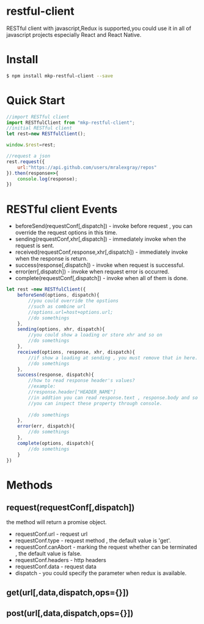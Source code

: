# restful-client
RESTful client with javascript,Redux is supported,you could use it in all of javascript projects especially React and React Native.

# Install
```bash
$ npm install mkp-restful-client --save
```

# Quick Start
```javascript
//import RESTful client
import RESTfulClient from "mkp-restful-client";
//initial RESTful client
let rest=new RESTfulClient();

window.$rest=rest;

//request a json
rest.request({
    url:"https://api.github.com/users/mralexgray/repos"
}).then(response=>{
    console.log(response);
})
```

# RESTful client Events
* beforeSend(requestConf[,dispatch]) - invoke before request , you can override the request options in this time.
* sending(requestConf,xhr[,dispatch]) - immediately invoke when the request is sent. 
* received(requestConf,response,xhr[,dispatch]) - immediately invoke when the response is return.
* success(response[,dispatch]) - invoke when request is successful.
* error(err[,dispatch]) - invoke when request error is occurred.
* complete(requestConf[,dispatch]) - invoke when all of them is done.
```javascript
let rest =new RESTfulClient({
    beforeSend(options, dispatch){
    	//you could override the opstions
    	//such as combine url
    	//options.url=host+options.url;
    	//do somethings
    },
    sending(options, xhr, dispatch){
    	//you could show a loading or store xhr and so on
    	//do somethings
    },
    received(options, response, xhr, dispatch){
    	//if show a loading at sending , you must remove that in here.
    	//do somethings
    },
    success(response, dispatch){
    	//how to read response header's values?
    	//example:
    	//response.header["HEADER_NAME"]
    	//in addtion you can read response.text , response.body and so on.
    	//you can inspect these property through console.
    	
    	//do somethings
    },
    error(err, dispatch){
    	//do somethings
    },
    complete(options, dispatch){
    	//do somethings
    }
})
```

# Methods
## request(requestConf[,dispatch])
the method will return a promise object.
* requestConf.url - request url
* requestConf.type - request method , the default value is 'get'.
* requestConf.canAbort - marking the request whether can be terminated , the default value is false.
* requestConf.headers - http headers
* requestConf.data - request data
* dispatch - you could specify the parameter when redux is available.

## get(url[,data,dispatch,ops={}])

## post(url[,data,dispatch,ops={}])
